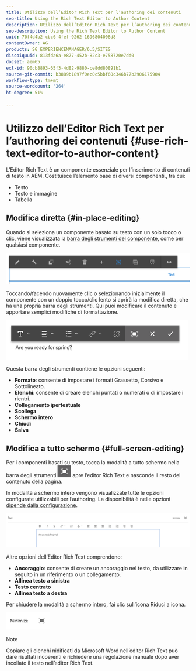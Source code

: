 ```yaml
---
title: Utilizzo dell’Editor Rich Text per l’authoring dei contenuti
seo-title: Using the Rich Text Editor to Author Content
description: Utilizzo dell’Editor Rich Text per l’authoring dei contenuti
seo-description: Using the Rich Text Editor to Author Content
uuid: 70f4d4b2-cbc6-4fef-9262-1696804008d8
contentOwner: AG
products: SG_EXPERIENCEMANAGER/6.5/SITES
discoiquuid: 813fda6a-e877-452b-82c3-e758720e7dd0
docset: aem65
exl-id: 90cb8893-65f3-4d82-9880-ce8dd80891b1
source-git-commit: b3889b1897f0ec0c5bbf60c346b77b2906175904
workflow-type: tm+mt
source-wordcount: '264'
ht-degree: 51%

---
```


# Utilizzo dell’Editor Rich Text per l’authoring dei contenuti {#use-rich-text-editor-to-author-content}

L’Editor Rich Text è un componente essenziale per l’inserimento di contenuti di testo in AEM. Costituisce l’elemento base di diversi componenti., tra cui:

* Testo
* Testo e immagine
* Tabella

## Modifica diretta {#in-place-editing}

Quando si seleziona un componente basato su testo con un solo tocco o clic, viene visualizzata la [barra degli strumenti del componente](/help/sites-authoring/editing-content.md#edit-configure-copy-cut-delete-paste), come per qualsiasi componente.

![screen_shot_2018-03-21at163054](assets/screen_shot_2018-03-21at163054.png)

Toccando/facendo nuovamente clic o selezionando inizialmente il componente con un doppio tocco/clic lento si aprirà la modifica diretta, che ha una propria barra degli strumenti. Qui puoi modificare il contenuto e apportare semplici modifiche di formattazione.

![screen_shot_2018-03-21at163214](assets/screen_shot_2018-03-21at163214.png)

Questa barra degli strumenti contiene le opzioni seguenti:

* **Formato**: consente di impostare i formati Grassetto, Corsivo e Sottolineato.
* **Elenchi**: consente di creare elenchi puntati o numerati o di impostare i rientri.
* **Collegamento ipertestuale**
* **Scollega**
* **Schermo intero**
* **Chiudi**
* **Salva**

## Modifica a tutto schermo {#full-screen-editing}

Per i componenti basati su testo, tocca la modalità a tutto schermo nella barra degli strumenti ![Modalità di modifica a schermo intero](do-not-localize/screen_shot_2018-03-21at163236.png) apre l’editor Rich Text e nasconde il resto del contenuto della pagina.

In modalità a schermo intero vengono visualizzate tutte le opzioni configurate utilizzabili per l’authoring. La disponibilità è nelle opzioni [dipende dalla configurazione](/help/sites-administering/rich-text-editor.md).

![screen_shot_2018-03-21at163248](assets/screen_shot_2018-03-21at163248.png)

Altre opzioni dell’Editor Rich Text comprendono:

* **Ancoraggio**: consente di creare un ancoraggio nel testo, da utilizzare in seguito in un riferimento o un collegamento.
* **Allinea testo a sinistra**
* **Testo centrato**
* **Allinea testo a destra**

Per chiudere la modalità a schermo intero, fai clic sull’icona Riduci a icona.

![screen_shot_2018-03-21at163323](assets/screen_shot_2018-03-21at163323.png)

>[!NOTE]
>
>Copiare gli elenchi nidificati da Microsoft Word nell’editor Rich Text può dare risultati incoerenti e richiedere una regolazione manuale dopo aver incollato il testo nell’editor Rich Text.

